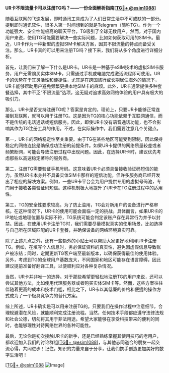 **UR卡不限流量卡可以注册TG吗？——一份全面解析指南[[TG💪+ @esim1088](https://t.me/s/esim1088)]**

随着互联网的飞速发展，即时通讯工具成为了人们日常生活中不可或缺的一部分。提到即时通讯软件，很多人第一时间想到的就是Telegram（简称TG）。作为一个功能强大、安全性能极高的聊天平台，TG吸引了全球无数用户。然而，对于国内用户来说，使用TG可能需要解决一些实际问题，比如如何获取可用的SIM卡。最近，UR卡作为一种新型的虚拟SIM卡解决方案，因其不限流量的特点而备受关注。那么，UR卡真的可以用来注册TG吗？接下来，我们将从多个角度进行详细分析。

首先，让我们来了解一下什么是UR卡。UR卡是一种基于eSIM技术的虚拟SIM卡服务，用户无需购买实体SIM卡，只需通过手机或电脑完成激活流程即可使用。UR卡的优势在于其灵活性和便捷性，尤其是在跨国旅行或长期居住海外的情况下，UR卡能够帮助用户避免频繁更换本地SIM卡的麻烦。此外，UR卡通常提供多种套餐选择，其中不乏“不限流量”选项，这无疑对追求高效网络体验的用户具有极大的吸引力。

那么，UR卡是否支持注册TG呢？答案是肯定的。理论上，只要UR卡能够正常连接到互联网，就可以用于注册TG。这是因为TG的核心功能依赖于互联网通信，而不是传统的电话通话或短信服务。因此，即使UR卡没有语音通话功能，也不会影响其作为TG注册工具的作用。不过，在实际操作中，我们需要注意几个关键点。

第一，UR卡的网络稳定性至关重要。由于TG在某些地区可能受到限制，因此保持稳定的网络连接是确保成功注册的前提条件。如果UR卡提供的网络质量较差或者频繁断网，可能会导致注册过程中出现问题。因此，在选择UR卡时，建议优先考虑那些以高速稳定著称的服务商。

第二，注册TG需要验证手机号码。这意味着UR卡必须具备接收验证码短信的能力。虽然UR卡本身并不具备实体SIM卡那样的短信功能，但许多服务商已经开发出了相应的解决方案。例如，一些UR卡平台会为用户提供专用的虚拟号码池，专门用于接收各类验证码短信。这种机制极大地提升了UR卡在TG注册过程中的适用性。

第三，TG的安全性要求较高。为了防止滥用，TG会对新用户的设备进行严格审核。在这种情况下，UR卡的使用可能会面临一定的挑战。具体而言，如果UR卡的IP地址或地理位置与实际不符，TG系统可能会判定该账户存在异常行为并予以封禁。因此，在使用UR卡注册TG时，我们需要尽量模拟真实的使用场景，比如选择与自己所在区域匹配的UR卡套餐，并确保设备的网络环境真实可靠。

除了上述几点之外，还有一些额外的小贴士可以帮助大家更好地利用UR卡注册TG。例如，在填写个人信息时，务必保证资料的真实性，避免因虚假信息导致账户被冻结；同时，定期更新TG客户端至最新版本，以确保获得最佳的使用体验。另外，考虑到TG的全球用户基数庞大，不同国家和地区可能存在语言障碍，因此建议提前准备好翻译工具，以便顺利应对各种复杂情况。

当然，UR卡并非唯一的选择。对于那些希望更轻松地注册TG的用户来说，还可以尝试其他方法，比如使用代理服务器或者购买实体SIM卡等。然而，这些方案往往伴随着更高的成本和技术门槛，相比之下，UR卡以其低廉的价格和便捷的操作方式成为了一个极具竞争力的替代方案。

综上所述，UR卡确实是可以用来注册TG的。只要我们在操作过程中注意细节，合理规避潜在风险，就能顺利完成注册流程。当然，任何技术手段都应遵守法律法规和社会公德，切勿将其用于非法用途。希望大家能够在享受科技带来的便利的同时，也能够理性对待网络世界的各种可能性。

最后，无论你是初次接触UR卡的新手，还是已经熟练掌握其使用技巧的老用户，都欢迎加入我们的讨论群组[[TG💪+ @esim1088](https://t.me/s/esim1088)]，与其他志同道合的朋友一起交流心得，共同进步！记住，知识的力量来自于分享，让我们携手创造更加美好的数字生活吧！

[[TG💪+ @esim1088](https://t.me/s/esim1088) ![Image](https://i.postimg.cc/4NQfJmqS/Snipaste-2025-05-13-00-14-12.png)]